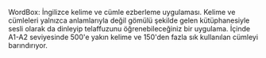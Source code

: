 WordBox:
İngilizce kelime ve cümle ezberleme uygulaması. Kelime ve cümleleri yalnızca anlamlarıyla değil gömülü şekilde gelen kütüphanesiyle sesli olarak da dinleyip telaffuzunu öğrenebileceğiniz bir uygulama.
İçinde A1-A2 seviyesinde 500'e yakın kelime ve 150'den fazla sık kullanılan cümleyi barındırıyor.
